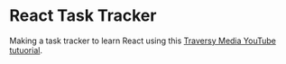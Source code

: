 # React Task Tracker

Making a task tracker to learn React using this [Traversy Media YouTube tutuorial](https://www.youtube.com/watch?v=w7ejDZ8SWv8).